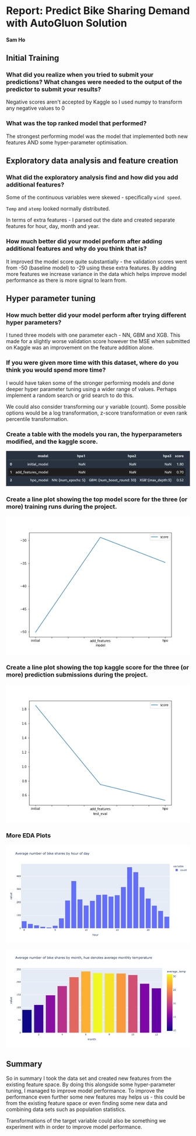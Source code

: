 # Report: Predict Bike Sharing Demand with AutoGluon Solution
#### Sam Ho

## Initial Training
### What did you realize when you tried to submit your predictions? What changes were needed to the output of the predictor to submit your results?
Negative scores aren't accepted by Kaggle so I used numpy to transform any negative values to 0

### What was the top ranked model that performed?
The strongest performing model was the model that implemented both new features AND some 
hyper-parameter optimisation.

## Exploratory data analysis and feature creation
### What did the exploratory analysis find and how did you add additional features?
Some of the continuous variables were skewed - specifically `wind speed`. 

`Temp` and `atemp` looked normally distributed.

In terms of extra features - I parsed out the date and created separate features for hour, day, month
and year. 

### How much better did your model preform after adding additional features and why do you think that is?
It improved the model score quite substantially - the validation scores went from -50 (baseline model)
to -29 using these extra features. By adding more features we increase variance in the data which helps improve model
performance as there is more signal to learn from.

## Hyper parameter tuning
### How much better did your model perform after trying different hyper parameters?
I tuned three models with one parameter each - NN, GBM and XGB. This made for a slightly worse validation
score however the MSE when submitted on Kaggle was an improvement on the feature addition alone.

### If you were given more time with this dataset, where do you think you would spend more time?
I would have taken some of the stronger performing models and done deeper hyper parameter tuning using 
a wider range of values. Perhaps implement a random search or grid search to do this.

We could also consider transforming our y variable (count). Some possible options would be a log
transformation, z-score transformation or even rank percentile transformation.

### Create a table with the models you ran, the hyperparameters modified, and the kaggle score.
![model_train_score.png](img/results.png)

### Create a line plot showing the top model score for the three (or more) training runs during the project.

![model_train_score.png](img/model_train_score.png)

### Create a line plot showing the top kaggle score for the three (or more) prediction submissions during the project.

![model_test_score.png](img/model_test_score.png)


### More EDA Plots

![demand_hour.png](img/demand_hour.png)

![demand_month_temperature.png](img/demand_month_temperature.png)


## Summary
So in summary I took the data set and created new features from the existing feature space. By doing this alongside some
hyper-parameter tuning, I managed to improve model performance. To improve the performance even further some new features may helps us - this could be
from the existing feature space or even finding some new data and combining data sets such as population statistics.

Transformations of the target variable could also be something we experiment with in order to improve model performance.
